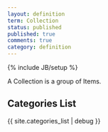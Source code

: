 ```yaml
---
layout: definition
term: Collection
status: published
published: true
comments: true
category: definition
---
```

{% include JB/setup %}

A Collection is a group of Items.

## Categories List

{{ site.categories_list | debug }}

